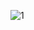 ![1](https://github.com/arijitpaull/RA2011003030078/assets/48390388/1d4cddce-b092-4bc9-8419-93c5291eb504)

